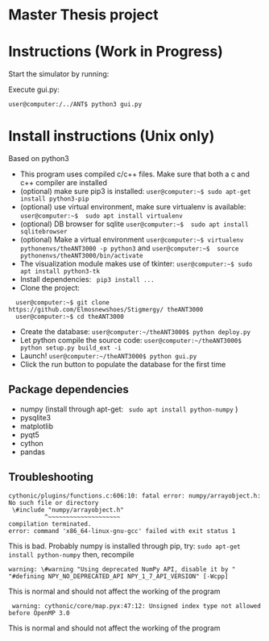 # Master Thesis project

# Instructions (Work in Progress)

Start the simulator by running:

Execute gui.py:
```shell
user@computer:/../ANT$ python3 gui.py
```

# Install instructions (Unix only)
Based on python3
 - This program uses compiled c/c++ files. Make sure that both a c and c++ compiler are installed
 - (optional) make sure pip3 is installed: ```user@computer:~$ sudo apt-get install python3-pip```
 - (optional) use virtual environment, make sure virtualenv is available: ```user@computer:~$  sudo apt install virtualenv ```
 - (optional) DB browser for sqlite ```user@computer:~$  sudo apt install sqlitebrowser ```
 - (optional) Make a virtual environment ``` user@computer:~$ virtualenv pythonenvs/theANT3000 -p python3 ``` and ```user@computer:~$  source
  pythonenvs/theANT3000/bin/activate ```
 - The visualization module makes use of tkinter: ``` user@computer:~$ sudo apt install python3-tk ```
 - Install dependencies: ``` pip3 install ...```
 - Clone the project:

```shell
  user@computer:~$ git clone https://github.com/Elmosnewshoes/Stigmergy/ theANT3000
  user@computer:~$ cd theANT3000
```

 - Create the database: ``` user@computer:~/theANT3000$ python deploy.py ```
 - Let python compile the source code: ``` user@computer:~/theANT3000$ python setup.py build_ext -i ```
 - Launch! ``` user@computer:~/theANT3000$ python gui.py ```
 - Click the run button to populate the database for the first time
 
## Package dependencies
 - numpy (install through apt-get: ``` sudo apt install python-numpy``` )
 - pysqlite3
 - matplotlib
 - pyqt5
 - cython
 - pandas

## Troubleshooting
```shell
cythonic/plugins/functions.c:606:10: fatal error: numpy/arrayobject.h: No such file or directory
 \#include "numpy/arrayobject.h"
          ^~~~~~~~~~~~~~~~~~~~~
compilation terminated.
error: command 'x86_64-linux-gnu-gcc' failed with exit status 1
```
This is bad. Probably numpy is installed through pip, try: ``` sudo apt-get install python-numpy ``` then, recompile
```shell
warning: \#warning "Using deprecated NumPy API, disable it by " "#defining NPY_NO_DEPRECATED_API NPY_1_7_API_VERSION" [-Wcpp]
```
This is normal and should not affect the working of the program
```shell
 warning: cythonic/core/map.pyx:47:12: Unsigned index type not allowed before OpenMP 3.0
 ```
 This is normal and should not affect the working of the program
